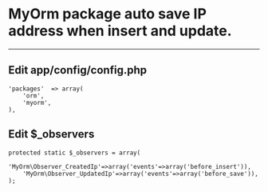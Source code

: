 # MyOrm package auto save IP address when insert and update.
---
## Edit app/config/config.php

	'packages'  => array(
		'orm',
		'myorm',
	),

## Edit $_observers

	protected static $_observers = array(
		'MyOrm\Observer_CreatedIp'=>array('events'=>array('before_insert')),
		'MyOrm\Observer_UpdatedIp'=>array('events'=>array('before_save')),
	);


